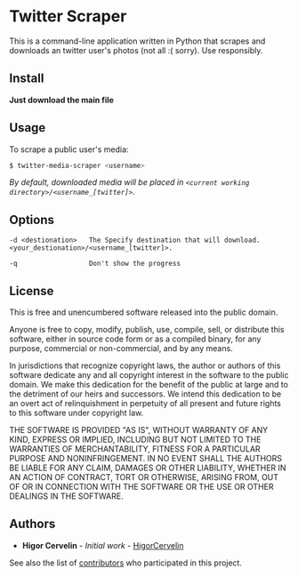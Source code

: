 # Twitter Scraper

This is a command-line application written in Python that scrapes and downloads an twitter user's photos (not all :( sorry). Use responsibly.

Install
-------
__Just download the main file__

Usage
-----

To scrape a public user's media:
```bash
$ twitter-media-scraper <username>
```
*By default, downloaded media will be placed in `<current working directory>/<username_[twitter]>`.*


Options
-------

```
-d <destionation>   The Specify destination that will download. <your_destionation>/<username_[twitter]>.

-q                  Don't show the progress
```

License
-------
This is free and unencumbered software released into the public domain.

Anyone is free to copy, modify, publish, use, compile, sell, or
distribute this software, either in source code form or as a compiled
binary, for any purpose, commercial or non-commercial, and by any
means.

In jurisdictions that recognize copyright laws, the author or authors
of this software dedicate any and all copyright interest in the
software to the public domain. We make this dedication for the benefit
of the public at large and to the detriment of our heirs and
successors. We intend this dedication to be an overt act of
relinquishment in perpetuity of all present and future rights to this
software under copyright law.

THE SOFTWARE IS PROVIDED "AS IS", WITHOUT WARRANTY OF ANY KIND,
EXPRESS OR IMPLIED, INCLUDING BUT NOT LIMITED TO THE WARRANTIES OF
MERCHANTABILITY, FITNESS FOR A PARTICULAR PURPOSE AND NONINFRINGEMENT.
IN NO EVENT SHALL THE AUTHORS BE LIABLE FOR ANY CLAIM, DAMAGES OR
OTHER LIABILITY, WHETHER IN AN ACTION OF CONTRACT, TORT OR OTHERWISE,
ARISING FROM, OUT OF OR IN CONNECTION WITH THE SOFTWARE OR THE USE OR
OTHER DEALINGS IN THE SOFTWARE.

## Authors

* **Higor Cervelin** - *Initial work* - [HigorCervelin](https://github.com/HigorCervelin)

See also the list of [contributors](https://github.com/HigorCervelin/stalker/contributors) who participated in this project.
